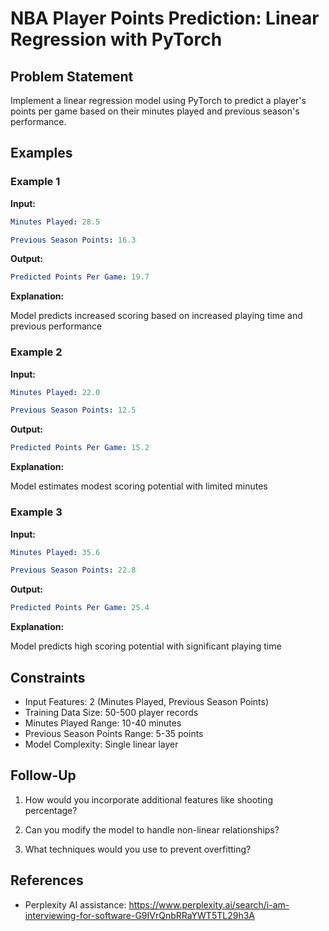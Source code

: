 # NBA Player Points Prediction: Linear Regression with PyTorch

## Problem Statement

Implement a linear regression model using PyTorch to predict a player's points
per game based on their minutes played and previous season's performance.

## Examples

### Example 1

**Input:**

~~~yml
Minutes Played: 28.5

Previous Season Points: 16.3
~~~

**Output:**

~~~yml
Predicted Points Per Game: 19.7
~~~

**Explanation:**

Model predicts increased scoring based on increased playing time and previous performance

### Example 2

**Input:**

~~~yml
Minutes Played: 22.0

Previous Season Points: 12.5
~~~

**Output:**

~~~yml
Predicted Points Per Game: 15.2
~~~

**Explanation:**

Model estimates modest scoring potential with limited minutes

### Example 3

**Input:**

~~~yml
Minutes Played: 35.6

Previous Season Points: 22.8
~~~

**Output:**

~~~yml
Predicted Points Per Game: 25.4
~~~

**Explanation:**

Model predicts high scoring potential with significant playing time


## Constraints


- Input Features: 2 (Minutes Played, Previous Season Points)
- Training Data Size: 50-500 player records
- Minutes Played Range: 10-40 minutes
- Previous Season Points Range: 5-35 points
- Model Complexity: Single linear layer

## Follow-Up

1. How would you incorporate additional features like shooting percentage?

2. Can you modify the model to handle non-linear relationships?

3. What techniques would you use to prevent overfitting?

## References

- Perplexity AI assistance: https://www.perplexity.ai/search/i-am-interviewing-for-software-G9IVrQnbRRaYWT5TL29h3A